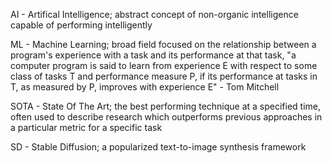 AI - Artifical Intelligence; abstract concept of non-organic intelligence capable of performing intelligently

ML - Machine Learning; broad field focused on the relationship between a program's experience with a task and its performance at that task, "a computer program is said to learn from experience E with respect to some class of tasks T and performance measure P, if its performance at tasks in T, as measured by P, improves with experience E" - Tom Mitchell

SOTA - State Of The Art; the best performing technique at a specified time, often used to describe research which outperforms previous approaches in a particular metric for a specific task

SD - Stable Diffusion; a popularized text-to-image synthesis framework
